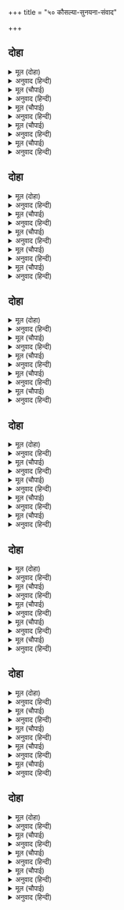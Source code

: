 +++
title = "५० कौसल्या-सुनयना-संवाद"

+++


## दोहा


<details><summary>मूल (दोहा)</summary>

एहि सुख जोग न लोग सब कहहिं कहाँ अस भागु।  
सहज सुभायँ समाज दुहु राम चरन अनुरागु॥ २८०॥
</details>

<details><summary>अनुवाद (हिन्दी)</summary>

सर्व लोक म्हणत होते की, आम्ही या सुखांच्या योग्यतेचे नाही. आमचे एवढे भाग्य कुठचे? दोन्ही समाजांना श्रीरामांविषयी मनापासून प्रेम होते.॥ २८०॥
</details>

<details><summary>मूल (चौपाई)</summary>

एहि बिधि सकल मनोरथ करहीं।  
बचन सप्रेम सुनत मन हरहीं॥  
सीय मातु तेहि समय पठाईं।  
दासीं देखि सुअवसरु आईं॥
</details>

<details><summary>अनुवाद (हिन्दी)</summary>

सर्वजण अशा प्रकारे मनोरथ करीत होते. त्यांचे प्रेमळ बोलणे ऐकणाऱ्यांची मने आकर्षित करून घेत होते. त्याचवेळी सीतेची माता सुनयना हिने पाठविलेल्या दासी कौसल्या इत्यादी राण्यांना भेटण्याची योग्य वेळ पाहून आल्या.॥ १॥
</details>

<details><summary>मूल (चौपाई)</summary>

सावकाससुनि सब सिय सासू।  
आयउ जनक राज रनिवासू॥  
कौसल्याँ सादर सनमानी।  
आसन दिए समय सम आनी॥
</details>

<details><summary>अनुवाद (हिन्दी)</summary>

सीतेच्या सर्व सासवा या वेळी मोकळ्या आहेत. हे ऐकून जनक राजांचा राणीवसा त्यांना भेटायला आला. कौसल्येने आदराने त्यांना सन्मान दिला आणि प्रसंगानुरूप आसने आणून दिली.॥ २॥
</details>

<details><summary>मूल (चौपाई)</summary>

सीलु सनेहु सकल दुहु ओरा।  
द्रवहिं देखि सुनि कुलिस कठोरा॥  
पुलकसिथिलतनबारि बिलोचन।  
महि नख लिखन लगीं सब सोचन॥
</details>

<details><summary>अनुवाद (हिन्दी)</summary>

दोन्ही बाजूच्या सर्वांचे वागणे आणि प्रेम पाहून आणि ऐकून कठोर वज्रसुद्धा वितळून जात होते. त्यांचे देह पुलकित व प्रेमविह्वल झाले होते. नेत्रांतून दुःखाचे व प्रेमाचे अश्रू भरले होते. सर्वजणी आपल्या पायांच्या नखांनी जमीन उकरत विचार करीत होत्या.॥ ३॥
</details>

<details><summary>मूल (चौपाई)</summary>

सब सियराम प्रीति किसि मूरति।  
जनु करुना बहु बेष बिसूरति॥  
सीय मातु कह बिधि बुधि बाँकी।  
जो पय फेनु फोर पबि टाँकी॥
</details>

<details><summary>अनुवाद (हिन्दी)</summary>

त्या सर्व श्रीसीतारामांच्या प्रेमाच्या मूर्ती होत्या. जणू प्रत्यक्ष करुणाच अनेक रूपे धारण करून स्फुंदत होत्या. सीतेची माता सुनयना म्हणाली, ‘विधात्याची बुद्धी मोठी विचित्र आहे. ती दुधाच्या फेसासारख्या कोमल वस्तूला वज्रासारख्या छिन्नीने फोडत आहे. कोमल व निर्दोष लोकांवर संकटे घालत आहे.॥ ४॥
</details>

## दोहा


<details><summary>मूल (दोहा)</summary>

सुनिअ सुधा देखिअहिं गरल सब करतूति कराल।  
जहँ तहँ काक उलूक बक मानस सकृत मराल॥ २८१॥
</details>

<details><summary>अनुवाद (हिन्दी)</summary>

अमृत हे फक्त ऐकायला मिळते आणि विष सर्वत्र प्रत्यक्ष पहायला मिळते. विधात्याची सर्व कृत्ये भयंकर आहेत. जिकडे तिकडे कावळे, घुबडे आणि बगळेच दिसतात. हंस फक्त मानससरोवरातच असतात.’॥ २८१॥
</details>

<details><summary>मूल (चौपाई)</summary>

सुनिससोच कहदेबि सुमित्रा।  
बिधि गति बड़ि बिपरीत बिचित्रा॥  
जो सृजि पालइ हरइ बहोरी।  
बालकेलि सम बिधि मति भोरी॥
</details>

<details><summary>अनुवाद (हिन्दी)</summary>

हे ऐकून सुमित्रा दुःखाने म्हणाली की, ‘विधात्याची चाल मोठी विपरीत आणि विचित्र आहे. तो सृष्टी उत्पन्न करून तिचे पालन करतो आणि मग ती नष्ट करतो. विधात्याची बुद्धी बालकांच्या खेळासारखी अविचारी आहे.’॥ १॥
</details>

<details><summary>मूल (चौपाई)</summary>

कौसल्या कह दोसु न काहू।  
करम बिबस दुख सुख छति लाहू॥  
कठिन करम गतिजान बिधाता।  
जो सुभ असुभ सकल फल दाता॥
</details>

<details><summary>अनुवाद (हिन्दी)</summary>

कौसल्या म्हणाली, ‘दोष कुणाचाही नाही. दुःख-सुख, हानी-लाभ या गोष्टी कर्माच्या अधीन असतात. कर्माची गती कठीण असते आणि फक्त विधाताच ती जाणतो. तोच शुभ-अशुभ अशा सर्वांची फळे देणारा आहे.॥ २॥
</details>

<details><summary>मूल (चौपाई)</summary>

ईस रजाइ सीस सबही कें।  
उतपति थिति लय बिषहु अमी कें॥  
देबि मोह बस सोचिअ बादी।  
बिधि प्रपंचु अस अचल अनादी॥
</details>

<details><summary>अनुवाद (हिन्दी)</summary>

ईश्वराची आज्ञा सर्वांच्याच डोक्यावर आहे. उत्पत्ती, स्थिती आणि लय व अमृत आणि विष हे सर्व त्याच्या अधीन आहेत. हे देवी, मोहाने दुःख करणे हे व्यर्थ आहे. विधात्याचा प्रपंच असाच अटळ व अनादी आहे.॥ ३॥
</details>

<details><summary>मूल (चौपाई)</summary>

भूपति जिअब मरब उर आनी।  
सोचिअ सखि लखि निज हित हानी॥  
सीय मातु कह सत्य सुबानी।  
सुकृती अवधि अवधपति रानी॥
</details>

<details><summary>अनुवाद (हिन्दी)</summary>

महाराजांच्या मरण्या-जगण्याची गोष्ट मनात आणून आपण जी चिंता करतो, ती हे सखी, आपण आपल्या हिताची होणारी हानी पाहून स्वार्थामुळे करतो.’ सीतेची माता म्हणाली, ‘तुमचे म्हणणे योग्य व सत्य आहे. तुम्ही पुण्यात्म्याची परिसीमा असणाऱ्या अयोध्यापती महाराज दशरथांच्याच महाराणी आहात, मग असे का म्हणणार नाही?’॥ ४॥
</details>

## दोहा


<details><summary>मूल (दोहा)</summary>

लखनु रामु सिय जाहुँ बन भल परिनाम न पोचु।  
गहबरि हियँ कह कौसिला मोहि भरत कर सोचु॥ २८२॥
</details>

<details><summary>अनुवाद (हिन्दी)</summary>

कौसल्या दुःखी मनाने म्हणाली की, ‘श्रीराम, लक्ष्मण, सीता वनात गेल्याने त्याचा परिणाम चांगलाच होईंल, वाईट नाही. मला काळजी वाटते भरताची.॥ २८२॥
</details>

<details><summary>मूल (चौपाई)</summary>

ईस प्रसाद असीस तुम्हारी।  
सुत सुतबधू देवसरि बारी॥  
राम सपथ मैं कीन्हि न काऊ।  
सो करि कहउँ सखी सति भाऊ॥
</details>

<details><summary>अनुवाद (हिन्दी)</summary>

ईश्वराची कृपा व तुमच्या आशीर्वादामुळे माझे चारी पुत्र व चारी सुना गंगाजलाप्रमाणे पवित्र आहेत. हे सखी, मी कधी श्रीरामाची शपथ घेतली नाही. परंतु आज मी रामाची शपथ घेऊन सत्य-भावनेने सांगते की,॥ १॥
</details>

<details><summary>मूल (चौपाई)</summary>

भरत सील गुनबिनय बड़ाई।  
भायप भगति भरोस भलाई॥  
कहत सारदहु कर मति हीचे।  
सागर सीप कि जाहिं उलीचे॥
</details>

<details><summary>अनुवाद (हिन्दी)</summary>

भरताचे शील, गुण, नम्रता, मोठेपणा, बंधुत्व, भक्ती, विश्वास आणि चांगुलपणा यांचे वर्णन करण्यास सरस्वती सुद्धा धजवत नाही. शिंपल्याने कधी समुद्र उपसता येईल काय?॥ २॥
</details>

<details><summary>मूल (चौपाई)</summary>

जानउँ सदा भरत कुलदीपा।  
बार बार मोहि कहेउ महीपा॥  
कसें कनकु मनि पारिखि पाएँ।  
पुरुष परिखिअहिं समयँ सुभाएँ॥
</details>

<details><summary>अनुवाद (हिन्दी)</summary>

मी भरताला नेहमी कुलदीपक म्हणून मानते. महाराजांनी मला वेळोवेळी असेच सांगितले होते. सोने हे कस लावल्यावर व रत्न हे पारखी मिळाल्यावरच ओळखता येते. त्याप्रमाणे पुरुषाची परीक्षा वेळ आल्यावर त्याच्या स्वभावावरून होते.॥ ३॥
</details>

<details><summary>मूल (चौपाई)</summary>

अनुचितआजु कहब अस मोरा।  
सोक सनेहँ सयानप थोरा॥  
सुनि सुरसरिसमपावनि बानी।  
भईं सनेह बिकल सब रानी॥
</details>

<details><summary>अनुवाद (हिन्दी)</summary>

परंतु आज मी असे म्हणणे योग्य नव्हे. शोक आणि स्नेहामध्ये शहाणपणा कमी होतो. लोक म्हणतील की, मी प्रेमामुळे भरताची वाखाणणी करीत आहे?’ कौसल्येची गंगेसारखी पवित्र वाणी ऐकून सर्व राण्या प्रेमामुळे व्याकूळ झाल्या.॥ ४॥
</details>

## दोहा


<details><summary>मूल (दोहा)</summary>

कौसल्या कह धीर धरि सुनहु देबि मिथिलेसि।  
को बिबेकनिधि बल्लभहि तुम्हहि सकइ उपदेसि॥ २८३॥
</details>

<details><summary>अनुवाद (हिन्दी)</summary>

कौसल्या धीर धरून पुन्हा म्हणाली, ‘हे देवी मिथिलेश्वरी! ज्ञानाचे भांडार असलेल्या श्रीजनकांची पत्नी असलेल्या तुम्हांला कोण उपदेश करू शकेल.॥ २८३॥
</details>

<details><summary>मूल (चौपाई)</summary>

रानिराय सन अवसरु पाई।  
अपनी भाँति कहब समुझाई॥  
रखि अहिं लखनु भरतु गवनहिं बन।  
जौं यह मत मानै महीप मन॥
</details>

<details><summary>अनुवाद (हिन्दी)</summary>

हे राणी, सवड सापडताच तुम्ही राजांना आपल्याकडून जेवढे समजावून सांगता येईल तेवढे सांगा की, लक्ष्मणाला घरी ठेवून घ्यावे व भरताने वनात जावे. जर ही गोष्ट राजांना पटली तर,॥ १॥
</details>

<details><summary>मूल (चौपाई)</summary>

तौभल जतनु करब सुबिचारी।  
मोरें सोचु भरत कर भारी॥  
गूढ़ सनेह भरत मन माहीं।  
रहें नीक मोहि लागत नाहीं॥
</details>

<details><summary>अनुवाद (हिन्दी)</summary>

चांगल्या प्रकारे विचार करून असा प्रयत्न करा. मला भरताची मोठी काळजी वाटते. भरताच्या मनात गूढ प्रेम आहे. त्याने घरी राहण्यामध्ये मला भले वाटत नाही. त्याच्या जिवाची भीती वाटते.’॥ २॥
</details>

<details><summary>मूल (चौपाई)</summary>

लखि सुभाउ सुनि सरल सुबानी।  
सब भइ मगन करुन रस रानी॥  
नभ प्रसून झरि धन्यधन्य धुनि।  
सिथिल सनेहँ सिद्ध जोगी मुनि॥
</details>

<details><summary>अनुवाद (हिन्दी)</summary>

कौसल्येचा स्वभाव बघून आणि तिचा सरळपणा व उत्तम वाणी ऐकून सर्व राण्या करुणरसात बुडून गेल्या. आकाशातून पुष्पवृष्टी होऊ लागली आणि ‘धन्य धन्य’ ध्वनी होऊ लागला. सिद्ध, योगी अणि मुनी प्रेमामुळे गलितगात्र झाले.॥ ३॥
</details>

<details><summary>मूल (चौपाई)</summary>

सबुरनिवासुबिथकिलखि रहेऊ।  
तब धरि धीर सुमित्राँ कहेऊ॥  
देबि दंड जुग जामिनि बीती।  
राम मातु सुनि उठी सप्रीती॥
</details>

<details><summary>अनुवाद (हिन्दी)</summary>

हे पाहून सारा राणीवसा निस्तब्ध झाला. तेव्हा सुमित्रेने धीर धरून म्हटले की, ‘देवी, दोन घटका रात्र सरली आहे.’ हे ऐकून श्रीरामांची माता उठली.॥ ४॥
</details>

## दोहा


<details><summary>मूल (दोहा)</summary>

बेगि पाउ धारिअ थलहि कह सनेहँ सतिभाय।  
हमरें तौ अब ईस गति कै मिथिलेस सहाय॥ २८४॥
</details>

<details><summary>अनुवाद (हिन्दी)</summary>

आणि सद्भावपूर्वक प्रेमाने म्हणाली, ‘आता तुम्ही लवकर मुक्कामाला जा. आम्हांला आता ईश्वरच गती आहे अथवा मिथिलेश्वर जनक साहाय्य करणारे आहेत.’॥ २८४॥
</details>

<details><summary>मूल (चौपाई)</summary>

लखि सनेह सुनिबचन बिनीता।  
जनकप्रिया गह पाय पुनीता॥  
देबि उचित असि बिनय तुम्हारी।  
दसरथ घरिनि राम महतारी॥
</details>

<details><summary>अनुवाद (हिन्दी)</summary>

कौसल्येचे प्रेम पाहून आणि तिचे विनम्र शब्द ऐकून जनकांच्या प्रिय पत्नीने तिचे पाय धरले आणि म्हटले, ‘हे देवी, तुम्ही राजा दशरथांची राणी आणि श्रीरामांच्या माता आहात. तुमची ही नम्रता तुम्हांलाच शोभून दिसते.॥ १॥
</details>

<details><summary>मूल (चौपाई)</summary>

प्रभु अपने नीचहु आदरहीं।  
अगिनि धूम गिरि सिर तिनु धरहीं॥  
सेवकु राउ करम मन बानी।  
सदा सहाय महेसु भवानी॥
</details>

<details><summary>अनुवाद (हिन्दी)</summary>

प्रभू श्रीराम आपल्या सामान्य माणसांचाही आदर ठेवतात. अग्नी हा धुराला व पर्वत हा गवताला आपल्या मस्तकी धारण करतो. आमचे राजे तर कर्म, मन, वचन यांनी तुमचे सेवक आहेत आणि श्रीमहादेव-पार्वती हे नित्य सहाय्यक आहेत.॥ २॥
</details>

<details><summary>मूल (चौपाई)</summary>

रउरे अंग जोगु जग को है।  
दीप सहाय कि दिनकर सोहै॥  
रामु जाइ बनु करि सुर काजू।  
अचल अवधपुर करिहहिं राजू॥
</details>

<details><summary>अनुवाद (हिन्दी)</summary>

तुमचा सहायक होण्याजोगा जगात कोण आहे? दिवा सूर्याला मदत करण्यास गेला, तर शोभेल काय? श्रीरामचंद्र वनात जाऊन देवांचे कार्य पार पाडतील व अयोध्येस येऊन दीर्घकाळ राज्य करतील.॥ ३॥
</details>

<details><summary>मूल (चौपाई)</summary>

अमर नाग नर राम बाहुबल।  
सुख बसिहहिं अपनें अपनें थल॥  
यह सब जागबलिक कहि राखा।  
देबि न होइ मुधा मुनि भाषा॥
</details>

<details><summary>अनुवाद (हिन्दी)</summary>

देव, नाग व मनुष्य हे सर्व श्रीरामांच्या बाहुबलावर आपापल्या लोकी सुखाने नांदतील. हे सर्व याज्ञवल्क्य मुनींनी पूर्वीच सांगून ठेवले आहे. हे देवी! मुनींचे वचन खोटे होत नाही.’॥ ४॥
</details>

## दोहा


<details><summary>मूल (दोहा)</summary>

अस कहि पग परि पेम अति सिय हित बिनय सुनाइ।  
सिय समेत सियमातु तब चली सुआयसु पाइ॥ २८५॥
</details>

<details><summary>अनुवाद (हिन्दी)</summary>

असे म्हणून व प्रेमाने पाया पडून सीतेच्या मातेने सीतेला आपल्याबरोबर घेऊन जाण्याची विनंती केली व मनापासून आज्ञा मिळाल्यावर ती सीतेला घेऊन आपल्या मुक्कामी निघाली.॥ २८५॥
</details>

<details><summary>मूल (चौपाई)</summary>

प्रिय परिजनहि मिली बैदेही।  
जो जेहि जोगु भाँति तेहि तेही॥  
तापस बेष जानकी देखी।  
भा सबु बिकल बिषाद बिसेषी॥
</details>

<details><summary>अनुवाद (हिन्दी)</summary>

जानकी आपल्या प्रिय कुटुंबियांना योग्य प्रकारे भेटली. जानकीला तपस्विनीच्या वेषात पाहून सर्वजण शोकाकुल झाले.॥ १॥
</details>

<details><summary>मूल (चौपाई)</summary>

जनक राम गुर आयसु पाई।  
चले थलहि सिय देखी आई॥  
लीन्हि लाइ उरजनक जानकी।  
पाहुनि पावन पेम प्रान की॥
</details>

<details><summary>अनुवाद (हिन्दी)</summary>

राजा जनक श्रीरामांचे गुरू वसिष्ठ यांची आज्ञा घेऊन आपल्या निवासात गेले. त्यांनी सीतेला पाहिले. जनकांनी आपल्या पवित्र प्रेमाची आणि प्राणांची पाहुणी असलेल्या जानकीला हृदयाशी कवटाळले.॥ २॥
</details>

<details><summary>मूल (चौपाई)</summary>

उर उमगेउ अंबुधि अनुरागू।  
भयउ भूप मनु मनहुँ पयागू॥  
सिय सनेह बटु बाढ़त जोहा।  
ता पर राम पेम सिसु सोहा॥
</details>

<details><summary>अनुवाद (हिन्दी)</summary>

त्यांच्या मनात प्रेमाचा सागर उसळत होता. राजांचे मन हे जणू प्रयाग होते आणि त्यांनी प्रेमसागरात आदिशक्ती सीतेचा अलौकिक प्रेमरूपी अक्षयवट पल्लवित होताना पाहिला. त्या सीतेच्या प्रेमरूपी वटवृक्षावर श्रीरामांचे प्रेमरूप बालक शोभून दिसत होते. (प्रलयसागरात वटपत्रावर बाल भगवान शोभावे तसे.)॥ ३॥
</details>

<details><summary>मूल (चौपाई)</summary>

चिरजीवी मुनि ग्यान बिकल जनु।  
बूड़त लहेउ बाल अवलंबनु॥  
मोह मगन मति नहिं बिदेह की।  
महिमा सिय रघुबर सनेह की॥
</details>

<details><summary>अनुवाद (हिन्दी)</summary>

जनकांचे ज्ञानरूपी चिरंजीव मार्कंडेय मुनी व्याकूळ होऊन बुडता बुडता जणू श्रीरामरूपी बालकाचा आधार मिळाल्याने वाचले. वस्तुतः ज्ञान्यांचे शिरोमणी विदेहराजाची बुद्धी मोहात पडली नव्हती. श्रीसीतारामांच्या प्रेमाचा हा महिमा होता. त्यामुळे त्यांच्यासारख्या ज्ञान्यांचे ज्ञानसुद्धा विरून गेले.॥ ४॥
</details>

## दोहा


<details><summary>मूल (दोहा)</summary>

सिय पितु मातु सनेह बस बिकल न सकी सँभारि।  
धरनिसुताँ धीरजु धरेउ समउ सुधरमु बिचारि॥२८६॥
</details>

<details><summary>अनुवाद (हिन्दी)</summary>

माता-पित्याच्या प्रेमामुळे सीता व्याकूळ झाली. ती स्वतःला सावरू शकली नाही. परंतु धैर्यवती पृथ्वीची कन्या सीता हिने वेळ व धर्म यांचा विचार करून धैर्य धारण केले.॥ २८६॥
</details>

<details><summary>मूल (चौपाई)</summary>

तापस बेष जनक सिय देखी।  
भयउ पेमु परितोषु बिसेषी॥  
पुत्रि पबित्र किए कुल दोऊ।  
सुजस धवल जगु कह सबु कोऊ॥
</details>

<details><summary>अनुवाद (हिन्दी)</summary>

सीतेला तपस्विनीच्या वेषात पाहून जनकांना फार प्रेम व समाधान वाटले. ते म्हणाले, ‘मुली, तू दोन्ही कुळांना पवित्र केलेस. तुझ्या निर्मळ कीर्तीने संपूर्ण जग उजळले आहे, असेच सर्वजण म्हणत आहेत.॥ १॥
</details>

<details><summary>मूल (चौपाई)</summary>

जिति सुरसरि कीर तिसरि तोरी।  
गवनु कीन्ह बिधि अंड करोरी॥  
गंग अवनिथल तीनि बड़ेरे।  
एहिं किए साधु समाज घनेरे॥
</details>

<details><summary>अनुवाद (हिन्दी)</summary>

तुझी कीर्तिरूपी नदी गंगेलाही जिंकून एका नव्हे तर कोटॺवधी ब्रह्मांडांमधून वाहात चालली आहे. गंगेने पृथ्वीवर हरिद्वार, प्रयागराज आणि गंगासागर यांना महान तीर्थे बनविले, परंतु तुझ्या या कीर्ति-नदीने अनेक संतसमाजरूपी तीर्थस्थाने निर्माण केली.’॥ २॥
</details>

<details><summary>मूल (चौपाई)</summary>

पितु कह सत्यसनेहँ सुबानी।  
सीय सकुच महुँ मनहुँ समानी॥  
पुनि पितु मातु लीन्हि उर लाई।  
सिख आसिष हित दीन्हि सुहाई॥
</details>

<details><summary>अनुवाद (हिन्दी)</summary>

जनकांनी प्रेमाने खरीखुरी वाणी उच्चारली, परंतु आपले मोठेपण ऐकून सीता जणू संकोचात बुडून गेली. माता-पित्यांनी तिला उराशी धरले आणि हितकारक उपदेश व आशीर्वाद दिले.॥ ३॥
</details>

<details><summary>मूल (चौपाई)</summary>

कहति न सीय सकुचिमन माहीं।  
इहाँ बसब रजनीं भल नाहीं॥  
लखि रुख रानि जनायउ राऊ।  
हृदयँ सराहत सीलु सुभाऊ॥
</details>

<details><summary>अनुवाद (हिन्दी)</summary>

सीता काही बोलू शकली नाही, परंतु मनात संकोच वाटत होता की, रात्री सासूंची सेवा सोडून येथे राहणे योग्य नाही. राणी सुनयना हिने सीतेचा रोख पाहून राजा जनकांना सांगितले. तेव्हा दोघेजण आपल्या मनात सीतेच्या शील व स्वभावाची प्रशंसा करू लागली.॥ ४॥
</details>
